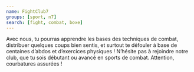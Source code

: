 ```yaml
---
name: FightClub7
groups: [sport, n7]
search: [fight, combat, boxe]
---
```

Avec nous, tu pourras apprendre les bases des techniques de combat, distribuer quelques coups bien sentis, et surtout te défouler à base de centaines d’abdos et d’exercices physiques ! N’hésite pas à rejoindre notre club, que tu sois débutant ou avancé en sports de combat. Attention, courbatures assurées !
